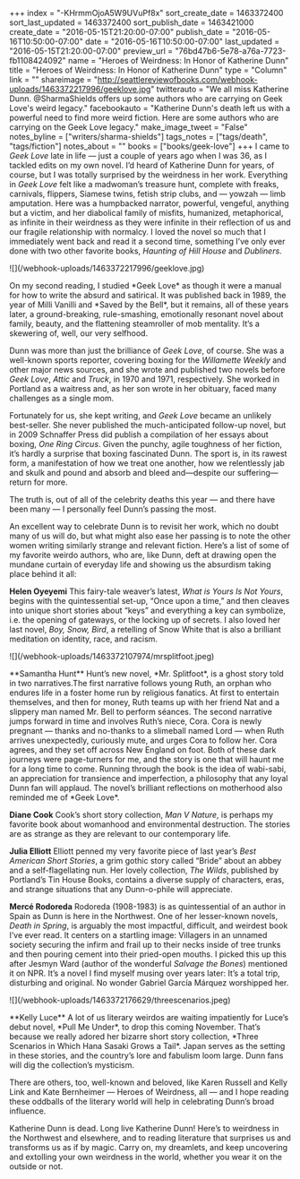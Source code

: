 +++
index = "-KHrmmOjoA5W9UVuPf8x"
sort_create_date = 1463372400
sort_last_updated = 1463372400
sort_publish_date = 1463421000
create_date = "2016-05-15T21:20:00-07:00"
publish_date = "2016-05-16T10:50:00-07:00"
date = "2016-05-16T10:50:00-07:00"
last_updated = "2016-05-15T21:20:00-07:00"
preview_url = "76bd47b6-5e78-a76a-7723-fb1108424092"
name = "Heroes of Weirdness: In Honor of Katherine Dunn"
title = "Heroes of Weirdness: In Honor of Katherine Dunn"
type = "Column"
link = ""
shareimage = "http://seattlereviewofbooks.com/webhook-uploads/1463372217996/geeklove.jpg"
twitterauto = "We all miss Katherine Dunn. @SharmaShields offers up some authors who are carrying on Geek Love's weird legacy."
facebookauto = "Katherine Dunn's death left us with a powerful need to find more weird fiction. Here are some authors who are carrying on the Geek Love legacy."
make_image_tweet = "False"
notes_byline = ["writers/sharma-shields"]
tags_notes = ["tags/death", "tags/fiction"]
notes_about = ""
books = ["books/geek-love"]
+++
I came to *Geek Love* late in life — just a couple of years ago when I was 36, as I tackled edits on my own novel. I’d heard of Katherine Dunn for years, of course, but I was totally surprised by the weirdness in her work. Everything in *Geek Love* felt like a madwoman’s treasure hunt, complete with freaks, carnivals, flippers, Siamese twins, fetish strip clubs, and — yowzah — limb amputation. Here was a humpbacked narrator, powerful, vengeful, anything but a victim, and her diabolical family of misfits, humanized, metaphorical, as infinite in their weirdness as they were infinite in their reflection of us and our fragile relationship with normalcy. I loved the novel so much that I immediately went back and read it a second time, something I’ve only ever done with two other favorite books, *Haunting of Hill House* and *Dubliners*.

<p class="image-left">![](/webhook-uploads/1463372217996/geeklove.jpg)</p>
On my second reading, I studied *Geek Love* as though it were a manual for how to write the absurd and satirical. It was published back in 1989, the year of Milli Vanilli and *Saved by the Bell*, but it remains, all of these years later, a ground-breaking, rule-smashing, emotionally resonant novel about family, beauty, and the flattening steamroller of mob mentality. It’s a skewering of, well, our very selfhood.

Dunn was more than just the brilliance of *Geek Love*, of course. She was a well-known sports reporter, covering boxing for the *Willamette Weekly* and other major news sources, and she wrote and published two novels before *Geek Love*, *Attic* and *Truck*, in 1970 and 1971, respectively. She worked in Portland as a waitress and, as her son wrote in her obituary, faced many challenges as a single mom. 

Fortunately for us, she kept writing, and *Geek Love* became an unlikely best-seller. She never published the much-anticipated follow-up novel, but in 2009 Schnaffer Press did publish a compilation of her essays about boxing, *One Ring Circus*. Given the punchy, agile toughness of her fiction, it’s hardly a surprise that boxing fascinated Dunn. The sport is, in its rawest form, a manifestation of how we treat one another, how we relentlessly jab and skulk and pound and absorb and bleed and—despite our suffering—return for more.

The truth is, out of all of the celebrity deaths this year — and there have been many — I personally feel Dunn’s passing the most. 

An excellent way to celebrate Dunn is to revisit her work, which no doubt many of us will do, but what might also ease her passing is to note the other women writing similarly strange and relevant fiction. Here’s a list of some of my favorite weirdo authors, who are, like Dunn, deft at drawing open the mundane curtain of everyday life and showing us the absurdism taking place behind it all:

**Helen Oyeyemi** This fairy-tale weaver’s latest, *What is Yours Is Not Yours*, begins with the quintessential set-up, “Once upon a time,” and then cleaves into unique short stories about “keys” and everything a key can symbolize, i.e. the opening of gateways, or the locking up of secrets. I also loved her last novel, *Boy, Snow, Bird*, a retelling of Snow White that is also a brilliant meditation on identity, race, and racism.

<p class="image-left">![](/webhook-uploads/1463372107974/mrsplitfoot.jpeg)</p>**Samantha Hunt** Hunt’s new novel, *Mr. Splitfoot*, is a ghost story told in two narratives.The first narrative follows young Ruth, an orphan who endures life in a foster home run by religious fanatics. At first to entertain themselves, and then for money, Ruth teams up with her friend Nat and a slippery man named Mr. Bell to perform séances. The second narrative jumps forward in time and involves Ruth’s niece, Cora. Cora is newly pregnant — thanks and no-thanks to a slimeball named Lord — when Ruth arrives unexpectedly, curiously mute, and urges Cora to follow her. Cora agrees, and they set off across New England on foot. Both of these dark journeys were page-turners for me, and the story is one that will haunt me for a long time to come. Running through the book is the idea of wabi-sabi, an appreciation for transience and imperfection, a philosophy that any loyal Dunn fan will applaud. The novel’s brilliant reflections on motherhood also reminded me of *Geek Love*.

**Diane Cook** Cook’s short story collection, *Man V Nature*, is perhaps my favorite book about womanhood and environmental destruction. The stories are as strange as they are relevant to our contemporary life.

**Julia Elliott** Elliott penned my very favorite piece of last year’s *Best American Short Stories*, a grim gothic story called “Bride” about an abbey and a self-flagellating nun. Her lovely collection, *The Wilds*, published by Portland’s Tin House Books, contains a diverse supply of characters, eras, and strange situations that any Dunn-o-phile will appreciate.

**Mercé Rodoreda** Rodoreda (1908-1983) is as quintessential of an author in Spain as Dunn is here in the Northwest. One of her lesser-known novels, *Death in Spring*, is arguably the most impactful, difficult, and weirdest book I’ve ever read. It centers on a startling image: Villagers in an unnamed society securing the infirm and frail up to their necks inside of tree trunks and then pouring cement into their pried-open mouths. I picked this up this after Jesmyn Ward (author of the wonderful *Salvage the Bones*) mentioned it on NPR. It’s a novel I find myself musing over years later: It’s a total trip, disturbing and original. No wonder Gabriel García Márquez worshipped her.

<p class="image-left">![](/webhook-uploads/1463372176629/threescenarios.jpeg)</p>**Kelly Luce** A lot of us literary weirdos are waiting impatiently for Luce’s debut novel, *Pull Me Under*, to drop this coming November. That’s because we really adored her bizarre short story collection, *Three Scenarios in Which Hana Sasaki Grows a Tail*. Japan serves as the setting in these stories, and the country’s lore and fabulism loom large. Dunn fans will dig the collection’s mysticism.

There are others, too, well-known and beloved, like Karen Russell and Kelly Link and Kate Bernheimer — Heroes of Weirdness, all — and I hope reading these oddballs of the literary world will help in celebrating Dunn’s broad influence.

Katherine Dunn is dead. Long live Katherine Dunn! Here’s to weirdness in the Northwest and elsewhere, and to reading literature that surprises us and transforms us as if by magic. Carry on, my dreamlets, and keep uncovering and extolling your own weirdness in the world, whether you wear it on the outside or not.

